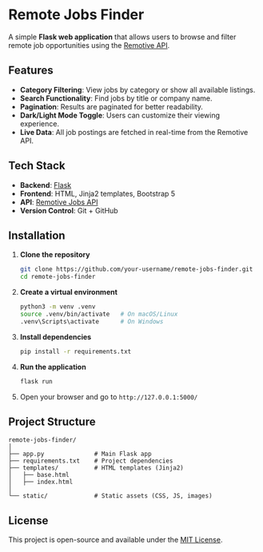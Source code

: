# Remote Jobs Finder

A simple **Flask web application** that allows users to browse and filter remote job opportunities using the [Remotive API](https://remotive.com/api/remote-jobs).

## Features

* **Category Filtering**: View jobs by category or show all available listings.
* **Search Functionality**: Find jobs by title or company name.
* **Pagination**: Results are paginated for better readability.
* **Dark/Light Mode Toggle**: Users can customize their viewing experience.
* **Live Data**: All job postings are fetched in real-time from the Remotive API.

## Tech Stack

* **Backend**: [Flask](https://flask.palletsprojects.com/)
* **Frontend**: HTML, Jinja2 templates, Bootstrap 5
* **API**: [Remotive Jobs API](https://remotive.com/api/remote-jobs)
* **Version Control**: Git + GitHub

## Installation

1. **Clone the repository**

   ```bash
   git clone https://github.com/your-username/remote-jobs-finder.git
   cd remote-jobs-finder
   ```

2. **Create a virtual environment**

   ```bash
   python3 -m venv .venv
   source .venv/bin/activate   # On macOS/Linux
   .venv\Scripts\activate      # On Windows
   ```

3. **Install dependencies**

   ```bash
   pip install -r requirements.txt
   ```

4. **Run the application**

   ```bash
   flask run
   ```

5. Open your browser and go to `http://127.0.0.1:5000/`

## Project Structure

```
remote-jobs-finder/
│
├── app.py              # Main Flask app
├── requirements.txt    # Project dependencies
├── templates/          # HTML templates (Jinja2)
│   ├── base.html
│   ├── index.html
│
└── static/             # Static assets (CSS, JS, images)
```

## License

This project is open-source and available under the [MIT License](LICENSE).
